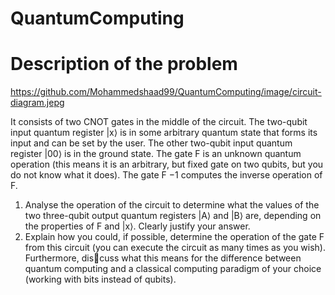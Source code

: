 # QuantumComputing
# Description of the problem

https://github.com/Mohammedshaad99/QuantumComputing/image/circuit-diagram.jepg

It consists of two CNOT gates in the middle of the circuit. The two-qubit input quantum
register |x⟩ is in some arbitrary quantum state that forms its input and can be set by the
user. The other two-qubit input quantum register |00⟩ is in the ground state. The gate F is
an unknown quantum operation (this means it is an arbitrary, but fixed gate on two qubits,
but you do not know what it does). The gate F
−1 computes the inverse operation of F.
1. Analyse the operation of the circuit to determine what the values of the two three-qubit
output quantum registers |A⟩ and |B⟩ are, depending on the properties of F and |x⟩.
Clearly justify your answer.
2. Explain how you could, if possible, determine the operation of the gate F from this
circuit (you can execute the circuit as many times as you wish). Furthermore, discuss what this means for the difference between quantum computing and a classical
computing paradigm of your choice (working with bits instead of qubits).
